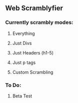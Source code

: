 
## Web Scramblyfier

### Currently scrambly modes:

1. Everything

2. Just Divs

3. Just Headers (h1-5)

4. Just p tags

5. Custom Scrambling


### To Do:
1. Beta Test